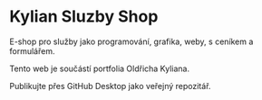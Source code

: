 # Kylian Sluzby Shop

E-shop pro služby jako programování, grafika, weby, s ceníkem a formulářem.

Tento web je součástí portfolia Oldřicha Kyliana.

Publikujte přes GitHub Desktop jako veřejný repozitář.